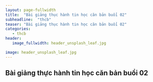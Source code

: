```yaml
---
layout: page-fullwidth
title:  "Bài giảng thục hành tin học căn bản buổi 02"
subheadline:  "thcb"
teaser: "Bài giảng thục hành tin học căn bản buổi 02"
categories: 
   - thcb
header:
   image_fullwidth: header_unsplash_leaf.jpg

image: header_unsplash_leaf.jpg
---
```


## Bài giảng thực hành tin học căn bản buổi 02

